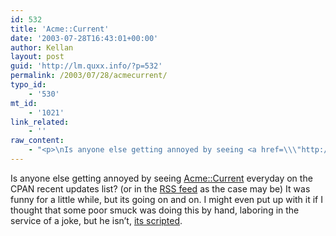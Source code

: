 ```yaml
---
id: 532
title: 'Acme::Current'
date: '2003-07-28T16:43:01+00:00'
author: Kellan
layout: post
guid: 'http://lm.quxx.info/?p=532'
permalink: /2003/07/28/acmecurrent/
typo_id:
    - '530'
mt_id:
    - '1021'
link_related:
    - ''
raw_content:
    - "<p>\nIs anyone else getting annoyed by seeing <a href=\\\"http://search.cpan.org/dist/Acme-Current/\\\">Acme::Current</a> everyday on the CPAN recent updates list? (or in the <a href=\\\"http://laughingmeme.org/archives/000409.html\\\">RSS feed</a> as the case may be)  It was funny for a little while, but its going on and on.  I might even put up with it if I thought that some poor smuck was doing this by hand, laboring in the service of a joke, but he isn\\'t, <a href=\\\"http://www.mail-archive.com/datetime@perl.org/msg02601.html\\\">its scripted</a>.\n</p>"
---
```


Is anyone else getting annoyed by seeing [Acme::Current](http://search.cpan.org/dist/Acme-Current/) everyday on the CPAN recent updates list? (or in the [RSS feed](http://laughingmeme.org/archives/000409.html) as the case may be) It was funny for a little while, but its going on and on. I might even put up with it if I thought that some poor smuck was doing this by hand, laboring in the service of a joke, but he isn’t, [its scripted](http://www.mail-archive.com/datetime@perl.org/msg02601.html).